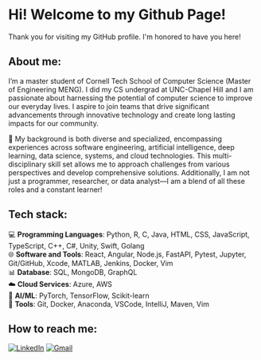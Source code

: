 # Hi! Welcome to my Github Page! 

Thank you for visiting my GitHub profile. I'm honored to have you here!

## About me:

I’m a master student of Cornell Tech School of Computer Science (Master of Engineering MENG). I did my CS undergrad at UNC-Chapel Hill and I am passionate about harnessing the potential of computer science to improve our everyday lives. I aspire to join teams that drive significant advancements through innovative technology and create long lasting impacts for our community.

🔧 My background is both diverse and specialized, encompassing experiences across software engineering, artificial intelligence, deep learning, data science, systems, and cloud technologies. This multi-disciplinary skill set allows me to approach challenges from various perspectives and develop comprehensive solutions. Additionally, I am not just a programmer, researcher, or data analyst—I am a blend of all these roles and a constant learner!

## Tech stack:

💻 **Programming Languages**: Python, R, C, Java, HTML, CSS, JavaScript, TypeScript, C++, C#, Unity, Swift, Golang  
🌐 **Software and Tools**: React, Angular, Node.js, FastAPI, Pytest, Jupyter, Git/GitHub, Xcode, MATLAB, Jenkins, Docker, Vim  
📊 **Database**: SQL, MongoDB, GraphQL  
☁️ **Cloud Services**: Azure, AWS  
🤖 **AI/ML**: PyTorch, TensorFlow, Scikit-learn   
🚀 **Tools**: Git, Docker, Anaconda, VSCode, IntelliJ, Maven, Vim

## How to reach me:

[![LinkedIn](https://img.shields.io/badge/LinkedIn-blue?style=flat-square&logo=linkedin)](https://www.linkedin.com/in/andy-dong1)
[![Gmail](https://img.shields.io/badge/Gmail-red?style=flat-square&logo=gmail&logoColor=white)](mailto:andyd4808@gmail.com)
